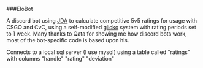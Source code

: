 ###EloBot

A discord bot using [JDA](https://github.com/DV8FromTheWorld/JDA/) to calculate competitive 5v5 ratings for usage
 with CSGO and CvC, using a self-modified [glicko](https://wikipedia.org/wiki/Glicko) system with rating periods set
  to 1 week. Many thanks to Qata for showing me how discord bots work, most of the bot-specific code is based upon his.
  
  Connects to a local sql server (I use mysql) using a table called "ratings" with columns "handle" "rating" "deviation"
